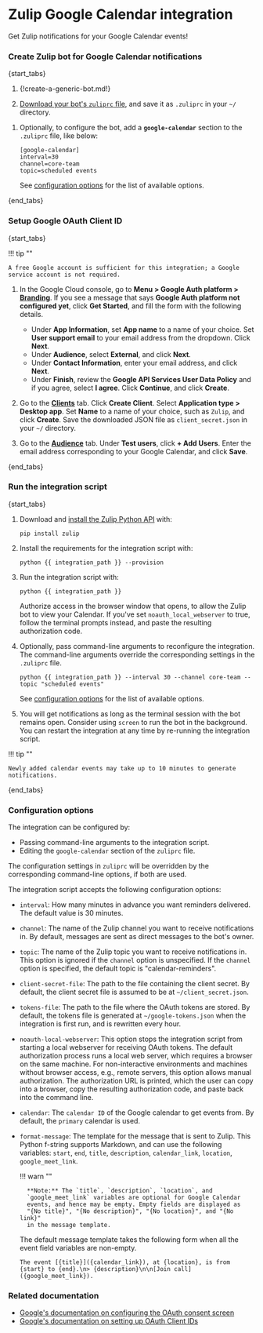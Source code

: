 # Zulip Google Calendar integration

Get Zulip notifications for your Google Calendar events!

### Create Zulip bot for Google Calendar notifications

{start_tabs}

1.  {!create-a-generic-bot.md!}

1.  [Download your bot's `zuliprc` file][download-zuliprc], and save it as
    `.zuliprc` in your `~/` directory.

[download-zuliprc]: /api/configuring-python-bindings#download-a-zuliprc-file

1.  Optionally, to configure the bot, add a **`google-calendar`** section to
    the `.zuliprc` file, like below:

    ```
    [google-calendar]
    interval=30
    channel=core-team
    topic=scheduled events
    ```

    See [configuration options](#configuration-options) for the list of
    available options.

{end_tabs}

### Setup Google OAuth Client ID

{start_tabs}

!!! tip ""

    A free Google account is sufficient for this integration; a Google
    service account is not required.

1.  In the Google Cloud console, go to
    **Menu > Google Auth platform > [Branding][branding-menu]**. If you see
    a message that says **Google Auth platform not configured yet**, click
    **Get Started**, and fill the form with the following details.

    - Under **App Information**, set **App name** to a name of your choice.
      Set **User support email** to your email address from the dropdown.
      Click **Next**.
    - Under **Audience**, select **External**, and click **Next**.
    - Under **Contact Information**, enter your email address, and click
      **Next**.
    - Under **Finish**, review the
      **Google API Services User Data Policy** and if you agree, select
      **I agree**. Click **Continue**, and click **Create**.

1.  Go to the **[Clients][clients-menu]** tab. Click **Create Client**.
    Select **Application type > Desktop app**. Set **Name** to a name of
    your choice, such as `Zulip`, and click **Create**. Save the downloaded
    JSON file as `client_secret.json` in your `~/` directory.

1.  Go to the **[Audience][audience-menu]** tab. Under **Test users**, click **+ Add Users**.
    Enter the email address corresponding to your Google Calendar, and click
    **Save**.

[branding-menu]: https://console.cloud.google.com/auth/branding
[clients-menu]: https://console.cloud.google.com/auth/clients
[audience-menu]: https://console.cloud.google.com/auth/audience

{end_tabs}

### Run the integration script

{start_tabs}

1.  Download and
    [install the Zulip Python API](/api/installation-instructions) with:

    `pip install zulip`

1.  Install the requirements for the integration script with:

    `python {{ integration_path }} --provision`

1.  Run the integration script with:

    `python {{ integration_path }}`

    Authorize access in the browser window that opens, to allow the Zulip
    bot to view your Calendar. If you've set `noauth_local_webserver` to
    true, follow the terminal prompts instead, and paste the resulting
    authorization code.

1.  Optionally, pass command-line arguments to reconfigure the integration.
    The command-line arguments override the corresponding settings in the
    `.zuliprc` file.

    `python {{ integration_path }} --interval 30 --channel core-team --topic "scheduled events"`

    See [configuration options](#configuration-options) for the list of
    available options.

1.  You will get notifications as long as the terminal session with the bot
    remains open. Consider using `screen` to run the bot in the background.
    You can restart the integration at any time by re-running the
    integration script.

!!! tip ""

    Newly added calendar events may take up to 10 minutes to generate
    notifications.

{end_tabs}

### Configuration options

The integration can be configured by:

- Passing command-line arguments to the integration script.
- Editing the `google-calendar` section of the `zuliprc` file.

The configuration settings in `zuliprc` will be overridden by the
corresponding command-line options, if both are used.

The integration script accepts the following configuration options:

- `interval`: How many minutes in advance you want reminders delivered.
  The default value is 30 minutes.

- `channel`: The name of the Zulip channel you want to receive
  notifications in. By default, messages are sent as direct messages to the
  bot's owner.

- `topic`: The name of the Zulip topic you want to receive notifications
  in. This option is ignored if the `channel` option is unspecified. If the
  `channel` option is specified, the default topic is "calendar-reminders".

- `client-secret-file`: The path to the file containing the client secret.
  By default, the client secret file is assumed to be at
  `~/client_secret.json`.

- `tokens-file`: The path to the file where the OAuth tokens are stored. By
  default, the tokens file is generated at `~/google-tokens.json` when the
  integration is first run, and is rewritten every hour.

- `noauth-local-webserver`: This option stops the integration script from
  starting a local webserver for receiving OAuth tokens. The default
  authorization process runs a local web server, which requires a browser on
  the same machine. For non-interactive environments and machines without
  browser access, e.g., remote servers, this option allows manual
  authorization. The authorization URL is printed, which the user can copy
  into a browser, copy the resulting authorization code, and paste back into
  the command line.

- `calendar`: The `calendar ID` of the Google calendar to get events from.
  By default, the `primary` calendar is used.

- `format-message`: The template for the message that is sent to Zulip. This
  Python f-string supports Markdown, and can use the following variables:
  `start`, `end`, `title`, `description`, `calendar_link`, `location`,
  `google_meet_link`.

    !!! warn ""

        **Note:** The `title`, `description`, `location`, and
        `google_meet_link` variables are optional for Google Calendar
        events, and hence may be empty. Empty fields are displayed as
        "{No title}", "{No description}", "{No location}", and "{No link}"
        in the message template.

    The default message template takes the following form when all the event
    field variables are non-empty.

    `The event [{title}]({calendar_link}), at {location}, is from {start} to {end}.\n> {description}\n\n[Join call]({google_meet_link}).`

### Related documentation

- [Google's documentation on configuring the OAuth consent screen][consent-screen]
- [Google's documentation on setting up OAuth Client IDs][client-secret]

[consent-screen]: https://developers.google.com/workspace/calendar/api/quickstart/python#configure_the_oauth_consent_screen
[client-secret]: https://developers.google.com/workspace/calendar/api/quickstart/python#authorize_credentials_for_a_desktop_application

